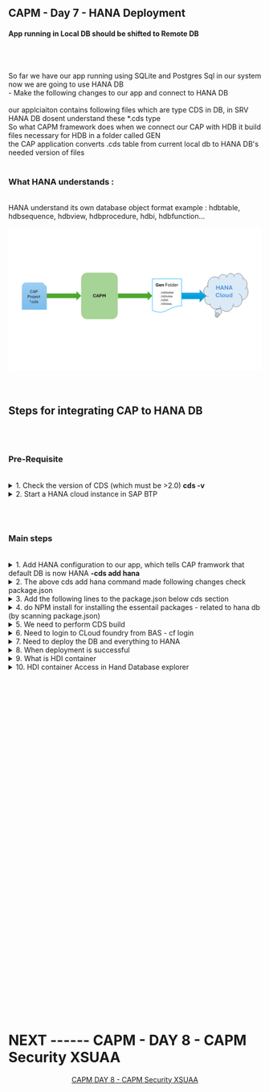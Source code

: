 ## CAPM - Day 7 - HANA Deployment

#### App running in Local DB should be shifted to Remote DB

</br>
</br>

So far we have our app running using SQLite and Postgres Sql in our system now we are going to use HANA DB 
</br> - Make the following changes to our app and connect to HANA DB 
</br>
</br>
our applciaiton contains following files which are type CDS in DB, in SRV HANA DB dosent understand these *.cds type 
</br>
So what CAPM framework does when we connect our CAP with HDB it build files necessary for HDB in a folder called GEN
</br> the CAP application converts .cds table from current local db to HANA DB's needed version of files
</br>
</br>

### What HANA understands :
</br>
HANA understand its own database object format example : hdbtable, hdbsequence, hdbview, hdbprocedure, hdbi, hdbfunction...
</br>
</br>
<img src="./files/design-hana.png" > 
</br>
</br>
</br>

## Steps for integrating CAP to HANA DB
</br>
</br>

### Pre-Requisite
</br>

<details>
<summary> 1. Check the version of CDS (which must be >2.0) <b> cds -v </b> </summary>
</br>
</br>
<img src="./files/capmd7-0.png" > 
</br>
</br>
</details>

<details>
<summary> 2. Start a HANA cloud instance in SAP BTP </summary>
</br>
<img src="./files/capmd7-1.png" > 
</br>
<img src="./files/capmd7-2.png" >
</br>
</br>
</details>

</br></br>

### Main steps 
</br>

<details>
<summary> 1. Add HANA configuration to our app, which tells CAP framwork that default DB is now HANA <b> -cds add hana </b> </summary>

</br>
</br>

```bat
-cds add hana 
```

</br>
</br>
<img src="./files/capmd7-3.png" >
</br>
</details>

<details>
<summary> 2. The above cds add hana command made following changes check package.json  </summary>
</br>
</br>
<img src="./files/capmd7-4.png" >
</br>
<img src="./files/capmd7-5.png" >
</br>
</br>
</details>

<details>
<summary> 3. Add the following lines to the package.json below cds section  </summary>
</br>
</br>
<img src="./files/capmd7-6.png" >
</br>

```json
  "hana":{
    "deploy-format":"hdbtable"
  }
```
</br>
</br>
</details>

<details>
<summary> 4. do NPM install for installing the essentail packages - related to hana db (by scanning package.json) </summary>
</br>
</br>
<img src="./files/capmd7-7.png" >
</br>
</br>
</details>

<details>
<summary> 5. We need to perform CDS build </summary>
</br>

This build creation will create GEN folder in our app directory for integrating to HANA DB 
</br> and create all the hana specific files which will be deployed to HANA cloud
</br>
</br>

```bat
cds build --production
```

</br>
</br>

Cds build command execution 
</br>
</br>
<img src="./files/capmd7-8a.png" >
</br>
<img src="./files/capmd7-8b.png" >
</br>
</br>

After creating build - Gen folder in APP directory (GEN - Generated) 
</br>
</br>
<img src="./files/capmd7-9.png" >
</br>
</br>
</details>

<details>
<summary> 6. Need to login to CLoud foundry from BAS - cf login </summary>
</br>
</br>
<img src="./files/capmd7-10a.png" >
</br>
<img src="./files/capmd7-10b.png" >
</br>
<img src="./files/capmd7-10cd.png" >
</br>
</br>
</details>

<details>
<summary> 7. Need to deploy the DB and everything to HANA  </summary>
</br>
</br>
all generated files will be deployed to HANA using the command  <b>  cds deploy --to hana:dante </b>
</br>
</br>

```bat
cds deploy --to hana:<DB name>
```

</br>
</br>

> This command execution will take some tiem to complete

</br>
</br>
<a href="https://github.com/Octavius-Dante/Tetra_Proxima/blob/main/CAPM-DAY-7/error-log-HDB.txt"> CDS Deploy - Error Log Sample </a>
</br>
</br>
<a href="https://github.com/Octavius-Dante/Tetra_Proxima/blob/main/CAPM-DAY-7/success-log-HDB.txt"> CDS Deploy - Success Log Sample </a>
</br>
</br>

Error log and success log are shared for your reference in case of any error - there will be manys errors listed 
</br> - you can check the file and search for error and understand why error occured - mostly errros will be descriptive and understandable 

</br>
</br>

## delete all csv files in the project and add the files shared here and deploy 
## these are HANA specifc files which will work properly when deploying  

</br>
</br>
<a href="https://github.com/Octavius-Dante/Tetra_Proxima/tree/main/CAPM-DAY-7/hanacsv"> HANA CSV Folder </a>
</br>
</br>
<a href="https://github.com/Octavius-Dante/Tetra_Proxima/tree/main/CAPM-DAY-7/hanacsv.zip"> HANA CSV.zip file  </a>
</br>
</br>

</br>
</br>
<img src="./files/capmd7-11a.png" >

</br>
</br>
</details>


<details>
<summary> 8. When deployment is successful </summary>
</br>

IF deployment worked well a new file calle <b>cdsrc-private.json</b> gets created automatically.
</br> this file contain the information about which container in SAP BTP HANA Cloud to connect to.
</br> and private key is stored in this file.

</br>
</br>
<img src="./files/capmd7-11b.png" >
</br>
<img src="./files/capmd7-11c.png" >
</br>
<img src="./files/capmd7-11d.png" >
</br>
<img src="./files/capmd7-11e.png" >
</br>
</details>
	
<details>
<summary> 9. What is HDI container </summary>
</br>
</br>
	HDI container is a databsae inside a database (HDB), 
</br> this is designed to avoid problems and conflict between data operations in database objects 
</br> when multiple developers are working with same object. 

</br>
</br>

HDI container is application managed, Schema is user managed. 
</br> There can be only one schema for one hdi container ( one Schema = one HDI container )
</br>
</br>
</details>

<details>
<summary> 10. HDI container Access in Hand Database explorer </summary>
</br>
</br>
<img src="./files/capmd7-12a.png" >
</br>
<img src="./files/capmd7-12b.png" >
</br>
<img src="./files/capmd7-12c.png" >
</br>
<img src="./files/capmd7-12d.png" >	
</br>
</details>


<!--

</br>
</br>

``` cds 
	


``` 

</br>
</br>
<img src="./files/capmd7-1.png" >
</br>
</br>

## MyService.js 
</br>
</br>

```js



```
</br>
<img src="./files/capmd7-2.png" >
</br>
</br>



<details>
<summary> <b> ALL CODE CHANGES - TODAY SESSION </b> </summary>
</br>
</br>

</br>
</br>

</br>
</br>
</details>


-->

</br>
</br>
</br>
</br>
</br>
</br>
</br>
</br>
</br>
</br>
</br>
</br>
</br>
</br>
</br>
</br>
</br>
</br>
</br>
</br>
</br>
</br>
</br>
</br>
</br>
</br>
</br>
</br>
</br>
</br>
</br>
</br>


</br>
</br>
</br>
</br>
</br>
</br>
</br>
</br>

# NEXT ------ CAPM - DAY 8 - CAPM Security XSUAA

<p align="center"> 
<a href="https://github.com/Octavius-Dante/Tetra_Proxima/tree/main/CAPM-DAY-8"> CAPM DAY 8 - CAPM Security XSUAA</a> 
</p>
